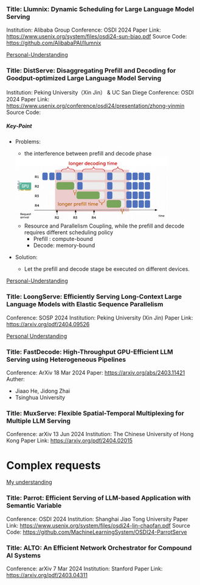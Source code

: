 ### Title: Llumnix: Dynamic Scheduling for Large Language Model Serving
Institution: Alibaba Group
Conference: OSDI 2024
Paper Link: https://www.usenix.org/system/files/osdi24-sun-biao.pdf
Source Code: https://github.com/AlibabaPAI/llumnix

[Personal-Understanding](./Llumnix-OSDI2024.md)

### Title: DistServe: Disaggregating Prefill and Decoding for Goodput-optimized Large Language Model Serving
Institution: Peking University（Xin Jin） & UC San Diege
Conference: OSDI 2024
Paper Link: https://www.usenix.org/conference/osdi24/presentation/zhong-yinmin
Source Code:

##### Key-Point
- Problems: 
    - the interference between prefill and decode phase

    <img src="./pictures/DistServe-interfernce.png" width=400>

    - Resource and Parallelism Coupling, while the prefill and decode requires different scheduling policy
        - Prefill : compute-bound
        - Decode: memory-bound
- Solution:
    - Let the prefill and decode stage be executed on different devices.

[Personal-Understanding](./DistServe.md)

### Title: LoongServe: Efficiently Serving Long-Context Large Language Models with Elastic Sequence Parallelism 
Conference: SOSP 2024 
Institution: Peking University (Xin Jin)
Paper Link: https://arxiv.org/pdf/2404.09526 

[Personal Understanding](./LoongServe-SOSP2024.md)


### Title: FastDecode: High-Throughput GPU-Efficient LLM Serving using Heterogeneous Pipelines
Conference: ArXiv 18 Mar 2024
Paper: https://arxiv.org/abs/2403.11421
Auther: 
- Jiaao He, Jidong Zhai
- Tsinghua University

### Title: MuxServe: Flexible Spatial-Temporal Multiplexing for Multiple LLM Serving 
Conference: arXiv 13 Jun 2024 
Institution: The Chinese University of Hong Kong 
Paper Link: https://arxiv.org/pdf/2404.02015 

# Complex requests

[My understanding](./Complex-requests.md)

### Title: Parrot: Efficient Serving of LLM-based Application with Semantic Variable
Conference: OSDI 2024
Institution: Shanghai Jiao Tong University
Paper Link: https://www.usenix.org/system/files/osdi24-lin-chaofan.pdf
Source Code: https://github.com/MachineLearningSystem/OSDI24-ParrotServe

### Title: ALTO: An Efficient Network Orchestrator for Compound AI Systems 
Conference: arXiv 7 Mar 2024 
Institution: Stanford 
Paper Link: https://arxiv.org/pdf/2403.04311
